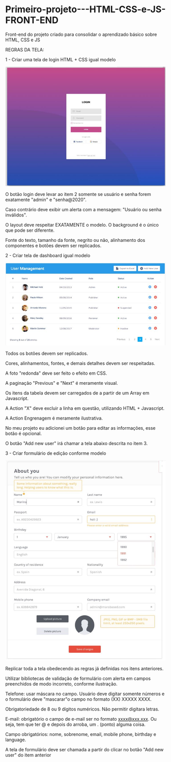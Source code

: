 # Primeiro-projeto---HTML-CSS-e-JS-FRONT-END

Front-end do projeto criado para consolidar o aprendizado básico sobre HTML, CSS e JS

REGRAS DA TELA:


1 - Criar uma tela de login HTML + CSS igual modelo

![](imgs/TelaLogin.JPG)

O botão login deve levar ao item 2 somente se usuário e senha forem exatamente "admin" e "senha@2020". 

Caso contrário deve exibir um alerta com a mensagem: "Usuário ou senha inválidos".

O layout deve respeitar EXATAMENTE o modelo. O background é o único que pode ser diferente.

Fonte do texto, tamanho da fonte, negrito ou não, alinhamento dos componentes e botões devem ser replicados.


2 - Criar tela de dashboard igual modelo

![](imgs/TelaDashboard.JPG)

Todos os botões devem ser replicados.

Cores, alinhamentos, fontes, e demais detalhes devem ser respeitadas.

A foto "redonda" deve ser feito o efeito em CSS.

A paginação "Previous" e "Next" é meramente visual.

Os itens da tabela devem ser carregados de a partir de um Array em Javascript.

A Action "X" deve excluir a linha em questão, utilizando HTML + Javascript.

A Action Engrenagem é meramente ilustrativa.

No meu projeto eu adicionei um botão para editar as informações, esse botão é opcional.

O botão "Add new user" irá chamar a tela abaixo descrita no item 3.



3 - Criar formulário de edição conforme modelo

![](imgs/TelaFormulario.JPG)

Replicar toda a tela obedecendo as regras já definidas nos itens anteriores.

Utilizar bibliotecas de validação de formulário com alerta em campos preenchidos de modo incorreto, conforme ilustração.

Telefone: usar máscara no campo. Usuário deve digitar somente números e o formulário deve "mascarar"o campo no formato (XX) XXXXX XXXX.

Obrigatoriedade de 8 ou 9 dígitos numéricos. Não permitir digitara letras.

E-mail: obrigatório o campo de e-mail ser no formato xxxx@xxx.xxx. Ou seja, tem que ter @ e depois do arroba, um . (ponto) alguma coisa.

Campo obrigatórios: nome, sobrenome, email, mobile phone, birthday e language. 

A tela de formulário deve ser chamada a partir do clicar no botão "Add new user" do item anterior


